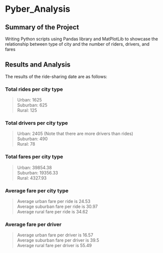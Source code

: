 # Pyber_Analysis
###
## Summary of the Project
Writing Python scripts using Pandas library and MatPlotLib to showcase the relationship between type of city and the number of riders, drivers, and fares
###
## Results and Analysis
The results of the ride-sharing date are as follows:
### Total rides per city type
> Urban: 1625\
> Suburban: 625<br />
> Rural: 125 

### Total drivers per city type
> Urban: 2405 (Note that there are more drivers than rides)\
> Suburban: 490\
> Rural: 78

### Total fares per city type
> Urban: 39854.38<br />
> Suburban: 19356.33<br />
> Rural: 4327.93

### Average fare per city type
> Average urban fare per ride is 24.53\
> Average suburban fare per ride is 30.97\
> Average rural fare per ride is 34.62

### Average fare per driver
> Average urban fare per driver is 16.57\
> Average suburban fare per driver is 39.5\
> Average rural fare per driver is 55.49
